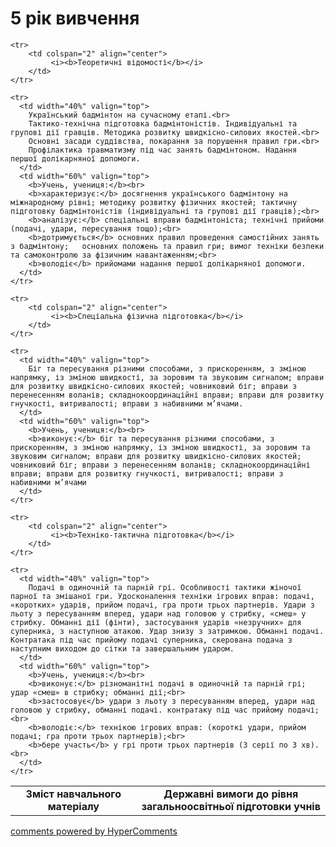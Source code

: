 <div id="hypercomments_widget" class="js-hypercomments-widget invisible"></div>

5 рік вивчення
=============================

<table>
  <body>
    <tr>
      <td width="40%" align="center">
        <b>Зміст навчального матеріалу</b>
      </td>
      <td width="60%" align="center" valign="top">
        <b>Державні вимоги до рівня загальноосвітньої підготовки учнів</b>
      </td>
    </tr>

    <tr>
    	<td colspan="2" align="center">
    		 <i><b>Теоретичні відомості</b></i>
    	</td>
    </tr>

    <tr>
      <td width="40%" valign="top">
        Український бадмінтон на сучасному етапі.<br>
		Тактико-технічна підготовка бадмінтоністів. Індивідуальні та групові дії гравців. Методика розвитку швидкісно-силових якостей.<br>
		Основні засади суддівства, покарання за порушення правил гри.<br>
		Профілактика травматизму під час занять бадмінтоном. Надання першої долікарняної допомоги.
      </td>
      <td width="60%" valign="top">
        <b>Учень, учениця:</b><br>
		<b>характеризує:</b> досягнення українського бадмінтону на міжнародному рівні; методику розвитку фізичних якостей; тактичну підготовку бадмінтоністів (індивідуальні та групові дії гравців);<br>
		<b>аналізує:</b> спеціальні вправи бадмінтоніста; технічні прийоми (подачі, удари, пересування тощо);<br>
		<b>дотримується</b> основних правил проведення самостійних занять з бадмінтону;   основних положень та правил гри; вимог техніки безпеки та самоконтролю за фізичним навантаженням;<br>
		<b>володіє</b> прийомами надання першої долікарняної допомоги.
      </td>
    </tr>

    <tr>
    	<td colspan="2" align="center">
    		 <i><b>Спеціальна фізична підготовка</b></i>
    	</td>
    </tr>

    <tr>
      <td width="40%" valign="top">
        Біг та пересування різними способами, з прискоренням, з зміною напрямку, із зміною швидкості, за зоровим та звуковим сигналом; вправи для розвитку швидкісно-силових якостей; човниковий біг; вправи з перенесенням воланів; складнокоординаційні вправи; вправи для розвитку гнучкості, витривалості; вправи з набивними м’ячами.
      </td>
      <td width="60%" valign="top">
        <b>Учень, учениця:</b><br>
        <b>виконує:</b> біг та пересування різними способами, з прискоренням, з зміною напрямку, із зміною швидкості, за зоровим та звуковим сигналом; вправи для розвитку швидкісно-силових якостей; човниковий біг; вправи з перенесенням воланів; складнокоординаційні вправи; вправи для розвитку гнучкості, витривалості; вправи з набивними м’ячами
      </td>
    </tr>

    <tr>
    	<td colspan="2" align="center">
    		 <i><b>Техніко-тактична підготовка</b></i>
    	</td>
    </tr>

    <tr>
      <td width="40%" valign="top">
        Подачі в одиночній та парній грі. Особливості тактики жіночої парної та змішаної гри. Удосконалення техніки ігрових вправ: подачі, «коротких» ударів, прийом подачі, гра проти трьох партнерів. Удари з льоту з пересуванням вперед, удари над головою у стрибку, «смеш» у стрибку. Обманні дії (фінти), застосування ударів «незручних» для суперника, з наступною атакою. Удар знизу з затримкою. Обманні подачі. Контратака під час прийому подачі суперника, скерована подача з наступним виходом до сітки та завершальним ударом.
      </td>
      <td width="60%" valign="top">
        <b>Учень, учениця:</b><br>
		<b>виконує:</b> різноманітні подачі в одиночній та парній грі; удар «смеш» в стрибку; обманні дії;<br>
		<b>застосовує</b> удари з льоту з пересуванням вперед, удари над головою у стрибку, обманні подачі. контратаку під час прийому подачі;<br>
		<b>володіє:</b> технікою ігрових вправ: (короткі удари, прийом подачі; гра проти трьох партнерів);<br>
		<b>бере участь</b> у грі проти трьох партнерів (3 серії по 3 хв).<br>
      </td>
    </tr>
  </body>
</table>

<div class="js-hypercomments-container">
    <a href="http://hypercomments.com" class="hc-link" title="comments widget">comments powered by HyperComments</a>
</div>